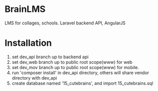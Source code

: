 # BrainLMS
LMS for collages, schools. Laravel backend API, AngularJS

# Installation

1. set dev_api branch up to backend api
2. set dev_web branch up to public root scope(www) for web
3. set dev_mov branch up to public root scope(www) for mobile.
4. run 'composer install' in dev_api directory, others will share vendor directory with dev_api
5. create database named '15_cutebrains', and import 15_cutebrains.sql

